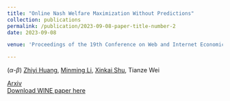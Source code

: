 ```yaml
---
title: "Online Nash Welfare Maximization Without Predictions"
collection: publications
permalink: /publication/2023-09-08-paper-title-number-2
date: 2023-09-08

venue: 'Proceedings of the 19th Conference on Web and Internet Economics (WINE-23)'

---
```


($\alpha$-$\beta$) [Zhiyi Huang](https://i.cs.hku.hk/~zhiyi/), [Minming Li](https://www.cs.cityu.edu.hk/~minmli/), [Xinkai Shu](https://shuxk.github.io), Tianze Wei

[Arxiv](https://arxiv.org/abs/2211.03077) <br>
[Download WINE paper here](https://link.springer.com/chapter/10.1007/978-3-031-48974-7_23)




